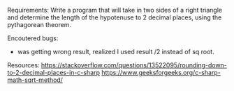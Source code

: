 Requirements:
Write a program that will take in two sides of a right triangle and determine the length of the hypotenuse to 2 decimal places, using the pythagorean theorem.

Encoutered bugs:
- was getting wrong result, realized I used result /2 instead of sq root.

Resources:
https://stackoverflow.com/questions/13522095/rounding-down-to-2-decimal-places-in-c-sharp
https://www.geeksforgeeks.org/c-sharp-math-sqrt-method/